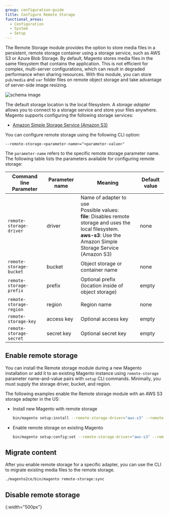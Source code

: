 ```yaml
---
group: configuration-guide
title: Configure Remote Storage
functional_areas:
  - Configuration
  - System
  - Setup
---
```


The Remote Storage module provides the option to store media files in a persistent, remote storage container using a storage service, such as AWS S3 or Azure Blob Storage. By default, Magento stores media files in the same filesystem that contains the application. This is not efficient for complex, multi-server configurations, which can result in degraded performance when sharing resources. With this module, you can store `pub/media` and `var` folder files on remote object storage and take advantage of server-side image resizing.

![schema image]

The default storage location is the local filesystem. A _storage adapter_ allows you to connect to a storage service and store your files anywhere. Magento supports configuring the following storage services:

-  [Amazon Simple Storage Service (Amazon S3)][AWS S3]

You can configure remote storage using the following CLI option:

```text
--remote-storage-<parameter-name>="<parameter-value>"
```

The `parameter-name` refers to the specific remote storage parameter name. The following table lists the parameters available for configuring remote storage:

| Command line Parameter | Parameter name | Meaning | Default value |
|--- |--- |--- |--- |
| `remote-storage-driver` | driver | Name of adapter to use<br>Possible values:<br>**file**: Disables remote storage and uses the local filesystem.<br>**aws-s3**: Use the Amazon Simple Storage Service (Amazon S3) | none |
| `remote-storage-bucket` | bucket | Object storage or container name | none |
| `remote-storage-prefix` | prefix | Optional prefix (location inside of object storage) | empty |
| `remote-storage-region` | region | Region name | none |
| `remote-storage-key` | access key | Optional access key | empty |
| `remote-storage-secret` | secret key | Optional secret key | empty |

## Enable remote storage

You can install the Remote storage module during a new Magento installation or add it to an existing Magento instance using `remote-storage` parameter name-and-value pairs with `setup` CLI commands. Minimally, you must supply the storage driver, bucket, and region.

The following examples enable the Remote storage module with an AWS S3 storage adapter in the US:

-  Install new Magento with remote storage

   ```bash
   bin/magento setup:install --remote-storage-driver="aws-s3" --remote-storage-bucket="myBucket" --remote-storage-region="us-east-1"
   ```

-  Enable remote storage on existing Magento

   ```bash
   bin/magento setup:config:set --remote-storage-driver="aws-s3" --remote-storage-bucket="myBucket" --remote-storage-region="us-east-1"
   ```

## Migrate content

After you enable remote storage for a specific adapter, you can use the CLI to migrate existing media files to the remote storage.

```bash
./magento2ce/bin/magento remote-storage:sync
```

## Disable remote storage



<!-- link definitions -->
[AWS S3]: {{page.baseurl}}/config-guide/remote-storage/config-remote-storage-aws-s3.html
[nginx-module]: http://nginx.org/en/docs/http/ngx_http_image_filter_module.html
[schema image]: {{site.baseurl}}/common/images/config-remote-storage-schema.png
{:width="500px"}
